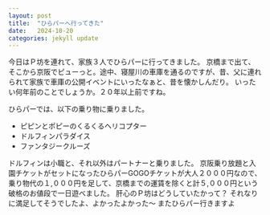 ```yaml
---
layout: post
title:  "ひらパーへ行ってきた"
date:   2024-10-20 
categories: jekyll update
---
```


今日はＰ坊を連れて、家族３人でひらパーに行ってきました。
京橋まで出て、そこから京阪でピューっと。途中、寝屋川の車庫を通るのですが、昔、父に連れられて家族で車庫の公開イベントにいったなぁと、昔を懐かしんだり。
いったい何年前のことでしょうか。２０年以上前ですね。

ひらパーでは、以下の乗り物に乗りました。
* ピピンとポピーのくるくるヘリコプター
* ドルフィンパラダイス
* ファンタジークルーズ

ドルフィンは小職と、それ以外はパートナーと乗りました。
京阪乗り放題と入園チケットがセットになったひらパーGOGOチケットが大人２０００円なので、
乗り物代の１,０００円を足して、京橋までの運賃を除くと計５,０００円という破格のお値段で一日遊べました。
肝心のＰ坊はどうしていたかって？
それなりに満足してそうでしたよ、よかったよかった〜
またひらパー行きますよ
